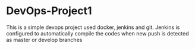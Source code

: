 # DevOps-Project1

This is a simple devops project used docker, jenkins and git.
Jenkins is configured to automatically compile the codes when new push is detected as master or develop branches
